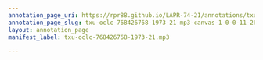 ```yaml
---
annotation_page_uri: https://rpr88.github.io/LAPR-74-21/annotations/txu-oclc-768426768-1973-21-mp3-canvas-1-0-0-11-26.json
annotation_page_slug: txu-oclc-768426768-1973-21-mp3-canvas-1-0-0-11-26
layout: annotation_page
manifest_label: txu-oclc-768426768-1973-21.mp3

---
```

